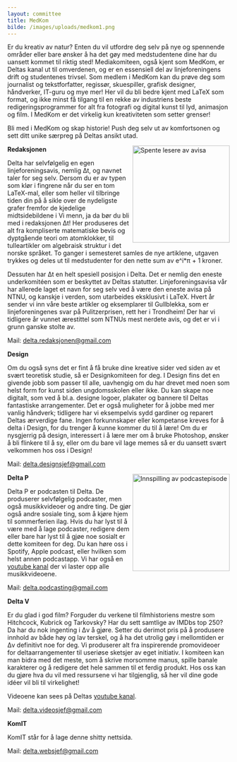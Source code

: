 ```yaml
---
layout: committee
title: MedKom
bilde: /images/uploads/medkom1.png
---
```

Er du kreativ av natur? Enten du vil utfordre deg selv på nye og spennende områder eller bare ønsker å ha det gøy med medstudentene dine har du uansett kommet til riktig sted! Mediakomiteen, også kjent som MedKom, er Deltas kanal ut til omverdenen, og er en essensiell del av linjeforeningens drift og studentenes trivsel. Som medlem i MedKom kan du prøve deg som journalist og tekstforfatter, regissør, skuespiller, grafisk designer, håndverker, IT-guru og mye mer! Her vil du bli bedre kjent med LaTeX som format, og ikke minst få tilgang til en rekke av industriens beste redigeringsprogrammer for alt fra fotografi og digital kunst til lyd, animasjon og film. I MedKom er det virkelig kun kreativiteten som setter grenser!

Bli med i MedKom og skap historie! Push deg selv ut av komfortsonen og sett ditt unike særpreg på Deltas ansikt utad.

<img src="/images/uploads/redbilde.jpeg" alt="Spente lesere av avisa" widtth="300" height="220" align="right">

**Redaksjonen** 

Delta har selvfølgelig en egen linjeforeningsavis, nemlig &Delta;t, og navnet taler
for seg selv. Dersom du er av typen som klør i fingrene når du ser en tom 
LaTeX-mal, eller som heller vil tilbringe tiden din på å sikle over de
nydeligste grafer fremfor de kjedelige midtsidebildene i Vi menn, 
ja da bør du bli med i redaksjonen Δt! Her produseres det alt fra 
kompliserte matematiske bevis og dyptgående teori om atomklokker, 
til tulleartikler om algebraisk struktur i det norske språket. 
To ganger i semesteret samles de nye artiklene, utgaven trykkes 
og deles ut til medstudenter for den nette sum av e^i*&pi; + 1 
kroner.

Dessuten har &Delta;t en helt spesiell posisjon i Delta. Det er nemlig den 
eneste underkomitéen som er beskyttet av Deltas statutter. 
Linjeforeningsavisa vår har allerede laget et navn for seg selv ved
å være den eneste avisa på NTNU, og kanskje i verden, som utarbeides 
eksklusivt i LaTeX. Hvert år sender vi inn våre beste artikler og
eksemplarer til Gullblekka, som er linjeforeningenes svar på 
Pulitzerprisen, rett her i Trondheim! Der har vi tidligere år vunnet 
ærestittel som NTNUs mest nerdete avis, og det er vi i grunn ganske 
stolte av.



Mail: <delta.redaksjonen@gmail.com>

**Design**

Om du også syns det er fint å få bruke dine kreative sider ved siden 
av et svært teoretisk studie, så er Designkomiteen for deg. I Design 
fins det en givende jobb som passer til alle, uavhengig om du har drevet 
med noen som helst form for kunst siden ungdomsskolen eller ikke. Du kan 
skape noe digitalt, som ved å bl.a. designe logoer, plakater og bannere 
til Deltas fantastiske arrangementer. Det er også muligheter for å jobbe 
med mer vanlig håndverk; tidligere har vi eksempelvis sydd gardiner og 
reparert Deltas ærverdige fane. Ingen forkunnskaper eller kompetanse kreves 
for å delta i Design, for du trenger å kunne kommer du til å lære! 
Om du er nysgjerrig på design, interessert i å lære mer om å bruke 
Photoshop, ønsker å bli flinkere til å sy, eller om du bare vil lage 
memes så er du uansett svært velkommen hos oss i Design!
  
Mail: <delta.designsjef@gmail.com>


<img src="/images/uploads/podcasten.png
" alt="Innspilling av podcastepisode" widtth="300" height="220" align="right">


**Delta P**

Delta P er podcasten til Delta. De produserer selvfølgelig podcaster, men også 
musikkvideoer og andre ting. De gjør også andre sosiale ting, som å kjøre hjem 
til sommerferien ilag. Hvis du har lyst til å være med å lage podcaster, 
redigere dem eller bare har lyst til å gjøe noe sosialt er dette komiteen for deg. 
Du kan høre oss i Spotify, Apple podcast, eller hvilken som helst annen podcastapp. 
Vi har også en [youtube kanal](https://www.youtube.com/channel/UC1WDrrtnlW0oIfSP6_azSuA) 
der vi laster opp alle musikkvideoene.

Mail: <delta.podcasting@gmail.com>

**Delta V** 

Er du glad i god film? Forguder du verkene til filmhistoriens mestre som 
Hitchcock, Kubrick og Tarkovsky? Har du sett samtlige av IMDbs top 250? 
Da har du nok ingenting i &Delta;v å gjøre. Setter du derimot pris på å produsere 
innhold av både høy og lav terskel, og å ha det utrolig gøy i mellomtiden er
&Delta;v definitivt noe for deg. Vi produserer alt fra inspirerende promovideoer 
for deltaarrangementer til useriøse sketsjer av eget initiativ. I komiteen 
kan man bidra med det meste, som å skrive morsomme manus, spille banale 
karakterer og å redigere det hele sammen til et ferdig produkt. Hos oss 
kan du gjøre hva du vil med ressursene vi har tilgjenglig, så her vil dine 
gode idéer vil bli til virkelighet! 

Videoene kan sees på Deltas [youtube kanal](https://www.youtube.com/channel/UCW6mgAETx5tY666gD7cMmNw).

Mail: <delta.videosjef@gmail.com>

**KomIT**   

KomIT står for å lage denne shitty nettsida. 

Mail: <delta.websjef@gmail.com>